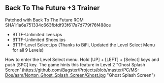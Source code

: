 ## Back To The Future +3 Trainer

Patched with Back To The Future ROM SHA1:1a6a751334c663fbfdf93f617a7d779f76f488ce

- BTTF-Unlimited lives.ips
- BTTF-Unlimited Shoes.ips
- BTTF-Level Select.ips (Thanks to BiFi, Updated the Level Select Menu for all 9 Levels)

How to enter the Level Select menu.
Hold [UP] + [LEFT] + [Select] keys and push [SPC] key.
The game hints this feature in Level 2
 "Ghost Splash Screen")https://github.com/Bagster/Projects/blob/master/PC/MS-Dos/asm/Norton_Ghost_Splash_Screen/Ghost.jpg "Ghost Splash Screen")
